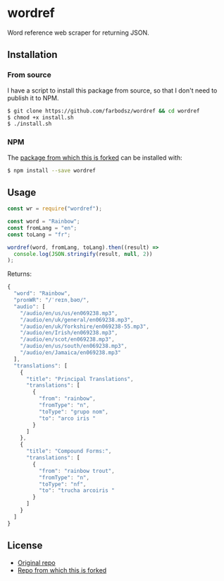 # wordref

Word reference web scraper for returning JSON.

## Installation

### From source

I have a script to install this package from source, so that I don't need to
publish it to NPM.

```sh
$ git clone https://github.com/farbodsz/wordref && cd wordref
$ chmod +x install.sh
$ ./install.sh
```

### NPM

The [package from which this is forked](https://github.com/William5553/wordref)
can be installed with:

```sh
$ npm install --save wordref
```

## Usage

```javascript
const wr = require("wordref");

const word = "Rainbow";
const fromLang = "en";
const toLang = "fr";

wordref(word, fromLang, toLang).then((result) =>
  console.log(JSON.stringify(result, null, 2))
);
```

Returns:

```javascript
{
  "word": "Rainbow",
  "pronWR": "/ˈreɪnˌbəʊ/",
  "audio": [
    "/audio/en/us/us/en069238.mp3",
    "/audio/en/uk/general/en069238.mp3",
    "/audio/en/uk/Yorkshire/en069238-55.mp3",
    "/audio/en/Irish/en069238.mp3",
    "/audio/en/scot/en069238.mp3",
    "/audio/en/us/south/en069238.mp3",
    "/audio/en/Jamaica/en069238.mp3"
  ],
  "translations": [
    {
      "title": "Principal Translations",
      "translations": [
        {
          "from": "rainbow",
          "fromType": "n",
          "toType": "grupo nom",
          "to": "arco iris "
        }
      ]
    },
    {
      "title": "Compound Forms:",
      "translations": [
        {
          "from": "rainbow trout",
          "fromType": "n",
          "toType": "nf",
          "to": "trucha arcoiris "
        }
      ]
    }
  ]
}
```

## License

- [Original repo](https://github.com/fega/wordreference-api)
- [Repo from which this is forked](https://github.com/William5553/wordref)


[npm-image]: https://badge.fury.io/js/wordref.svg
[npm-url]: https://npmjs.org/package/wordref
